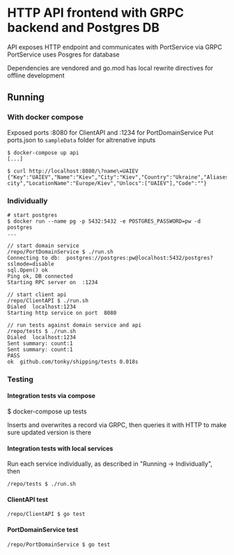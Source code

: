 # HTTP API frontend with GRPC backend and Postgres DB

API exposes HTTP endpoint and communicates with PortService via GRPC
PortService uses Posgres for database

Dependencies are vendored and go.mod has local rewrite directives for offline development

## Running

### With docker compose

Exposed ports :8080 for ClientAPI and :1234 for PortDomainService
Put ports.json to `sampleData` folder for altrenative inputs

    $ docker-compose up api
    [...]

    $ curl http://localhost:8080/\?name\=UAIEV
    {"Key":"UAIEV","Name":"Kiev","City":"Kiev","Country":"Ukraine","Aliases":null,"Regions":null,"Latitude":30.5234,"Longitude":50.4501,"Province":"Kyiv city","LocationName":"Europe/Kiev","Unlocs":["UAIEV"],"Code":""}

### Individually

    # start postgres
    $ docker run --name pg -p 5432:5432 -e POSTGRES_PASSWORD=pw -d postgres
    ...

    // start domain service
    /repo/PortDomainService $ ./run.sh
    Connecting to db:  postgres://postgres:pw@localhost:5432/postgres?sslmode=disable
    sql.Open() ok
    Ping ok, DB connected
    Starting RPC server on  :1234

    // start client api
    /repo/ClientAPI $ ./run.sh
    Dialed  localhost:1234
    Starting http service on port  8080

    // run tests against domain service and api
    /repo/tests $ ./run.sh
    Dialed  localhost:1234
    Sent summary: count:1 
    Sent summary: count:1 
    PASS
    ok  github.com/tonky/shipping/tests 0.018s

### Testing

#### Integration tests via compose

 $ docker-compose up tests

Inserts and overwrites a record via GRPC, then queries it with HTTP to make sure updated version is there

#### Integration tests with local services

Run each service individually, as described in "Running -> Individually", then

    /repo/tests $ ./run.sh

#### ClientAPI test

    /repo/ClientAPI $ go test

#### PortDomainService test

    /repo/PortDomainService $ go test
